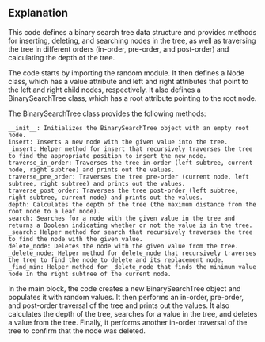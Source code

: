 ## Explanation

This code defines a binary search tree data structure and provides methods for inserting, deleting, and searching nodes in the tree, as well as traversing the tree in different orders (in-order, pre-order, and post-order) and calculating the depth of the tree.

The code starts by importing the random module. It then defines a Node class, which has a value attribute and left and right attributes that point to the left and right child nodes, respectively. It also defines a BinarySearchTree class, which has a root attribute pointing to the root node.

The BinarySearchTree class provides the following methods:

    __init__: Initializes the BinarySearchTree object with an empty root node.
    insert: Inserts a new node with the given value into the tree.
    _insert: Helper method for insert that recursively traverses the tree to find the appropriate position to insert the new node.
    traverse_in_order: Traverses the tree in-order (left subtree, current node, right subtree) and prints out the values.
    traverse_pre_order: Traverses the tree pre-order (current node, left subtree, right subtree) and prints out the values.
    traverse_post_order: Traverses the tree post-order (left subtree, right subtree, current node) and prints out the values.
    depth: Calculates the depth of the tree (the maximum distance from the root node to a leaf node).
    search: Searches for a node with the given value in the tree and returns a Boolean indicating whether or not the value is in the tree.
    _search: Helper method for search that recursively traverses the tree to find the node with the given value.
    delete_node: Deletes the node with the given value from the tree.
    _delete_node: Helper method for delete_node that recursively traverses the tree to find the node to delete and its replacement node.
    _find_min: Helper method for _delete_node that finds the minimum value node in the right subtree of the current node.

In the main block, the code creates a new BinarySearchTree object and populates it with random values. It then performs an in-order, pre-order, and post-order traversal of the tree and prints out the values. It also calculates the depth of the tree, searches for a value in the tree, and deletes a value from the tree. Finally, it performs another in-order traversal of the tree to confirm that the node was deleted.